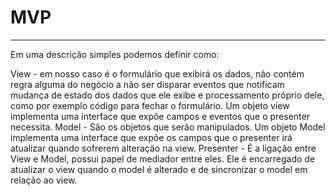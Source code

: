 # MVP

---
Em uma descrição simples podemos definir como:

View - em nosso caso é o formulário que exibirá os dados, não contém regra alguma do negócio a não ser disparar eventos que notificam mudança de estado dos dados que ele exibe e processamento próprio dele, como por exemplo código para fechar o formulário. Um objeto view implementa uma interface que expõe campos e eventos que o presenter necessita.
Model - São os objetos que serão manipulados. Um objeto Model implementa uma interface que expõe os campos que o presenter irá atualizar quando sofrerem alteração na view.
Presenter - É a ligação entre View e Model, possui papel de mediador entre eles. Ele é encarregado de atualizar o view quando o model é alterado e de sincronizar o model em relação ao view.

